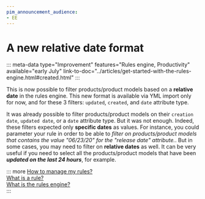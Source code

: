 ```yaml
---
pim_announcement_audience:
- EE
---
```


# A new relative date format
::: meta-data type="Improvement" features="Rules engine, Productivity" available="early July" link-to-doc="../articles/get-started-with-the-rules-engine.html#created.html"
:::

This is now possible to filter products/product models based on a **relative date** in the rules engine. This new format is available via YML import only for now, and for these 3 filters: `updated`, `created`, and `date` attribute type.

It was already possible to filter products/product models on their `creation date`, `updated date`, or a `date` attribute type. But it was not enough.
Indeed, these filters expected only **specific dates** as values.
For instance, you could parameter your rule in order to be able to *filter on products/product models that contains the value "06/23/20" for the "release date" attribute.*.
But in some cases, you may need to filter on **relative dates** as well. It can be very useful if you need to select all the products/product models that have been ***updated on the last 24 hours***, for example.

::: more
[How to manage my rules?](../articles/manage-your-rules.html)  
[What is a rule?](../articles/what-is-a-rule.html)  
[What is the rules engine?](../articles/get-started-with-the-rules-engine.html)   
:::
